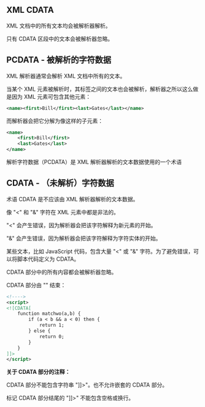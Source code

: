 ## XML CDATA

XML 文档中的所有文本均会被解析器解析。

只有 CDATA 区段中的文本会被解析器忽略。

## PCDATA - 被解析的字符数据

XML 解析器通常会解析 XML 文档中所有的文本。

当某个 XML 元素被解析时，其标签之间的文本也会被解析，解析器之所以这么做是因为 XML 元素可包含其他元素：

```xml
<name><first>Bill</first><last>Gates</last></name>
```

而解析器会把它分解为像这样的子元素：

```xml
<name>
    <first>Bill</first>
    <last>Gates</last>
</name>
```

解析字符数据（PCDATA）是 XML 解析器解析的文本数据使用的一个术语

## CDATA - （未解析）字符数据

术语 CDATA 是不应该由 XML 解析器解析的文本数据。

像 "<" 和 "&" 字符在 XML 元素中都是非法的。

"<" 会产生错误，因为解析器会把该字符解释为新元素的开始。

"&" 会产生错误，因为解析器会把该字符解释为字符实体的开始。

某些文本，比如 JavaScript 代码，包含大量 "<" 或 "&" 字符。为了避免错误，可以将脚本代码定义为 CDATA。

CDATA 部分中的所有内容都会被解析器忽略。

CDATA 部分由 "**<![CDATA[**" 开始，由 "**]]>**" 结束：

```xml
<!---->
<script>
<![CDATA[
    function matchwo(a,b) {
        if (a < b && a < 0) then {
        	return 1;
        } else {
        	return 0;
        }
    }
]]>
</script>
```

**关于 CDATA 部分的注释：**

CDATA 部分不能包含字符串 "]]>"。也不允许嵌套的 CDATA 部分。

标记 CDATA 部分结尾的 "]]>" 不能包含空格或换行。